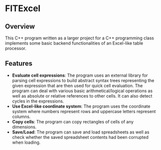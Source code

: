 # FITExcel

## Overview

This C++ program written as a larger project for a C++ programming class implements some basic backend functionalities of an Excel-like table processor. 

## Features

- **Evaluate cell expressions**: The program uses an external library for parsing cell expressions to build abstract syntax trees representing the given expression that are then used for quick cell evaluation. The program can deal with various basic arithmetical/logical operations as well as absolute or relative references to other cells. It can also detect cycles in the expressions.
- **Use Excel-like coordinate system**: The program uses the coordinate system where numbers represent rows and uppercase letters represent columns.
- **Copy cells**: The program can copy rectangles of cells of any dimensions.
- **Save/Load**: The program can save and load spreadsheets as well as check whether the saved spreadsheet contents had been corrupted when loading.



